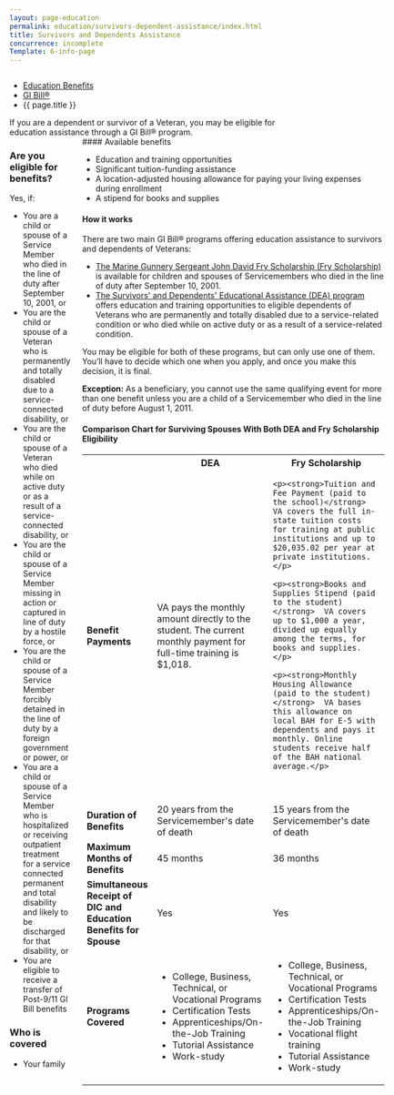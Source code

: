```yaml
---
layout: page-education
permalink: education/survivors-dependent-assistance/index.html
title: Survivors and Dependents Assistance
concurrence: incomplete
Template: 6-info-page
---
```


<div class="splash" markdown="0">
<div class="row" markdown="0">
<div class="small-12 columns" markdown="0">

<ul class="breadcrumbs" role="menubar" aria-label="Primary">
<li class="parent"><a href="{{ site.url }}/education/">Education Benefits</a></li>
<li class="parent"><a href="{{ site.url }}/education/gi-bill/">GI Bill®</a></li>
<li class="active">{{ page.title }}</li>
</ul>

</div>
</div>
</div>

<div class="main" role="main" markdown="0">

<div class="section one" markdown="0">
<div class="primary" markdown="0">
<div class="row" markdown="0">
<div class="small-12 columns" markdown="1">
If you are a dependent or survivor of a Veteran, you may be eligible for education assistance through a GI Bill® program.
</div>
<div class="small-12 columns" markdown="1">
<div class="call-out">

### Are you eligible for benefits?

Yes, if:

- You are a child or spouse of a Service Member who died in the line of duty after September 10, 2001, or
-	You are the child or spouse of a Veteran who is permanently and totally disabled due to a service-connected disability, or
-	You are the child or spouse of a Veteran who died while on active duty or as a result of a service-connected disability, or
-	You are the child or spouse of a Service Member missing in action or captured in line of duty by a hostile force, or
-	You are the child or spouse of a Service Member forcibly detained in the line of duty by a foreign government or power, or
-	You are a child or spouse of a Service Member who is hospitalized or receiving outpatient treatment for a service connected permanent and total disability and likely to be discharged for that disability, or
-	You are eligible to receive a transfer of Post-9/11 GI Bill benefits


### Who is covered

- Your family
</div>
<div markdown="1">
#### Available benefits

- Education and training opportunities
- Significant tuition-funding assistance
- A location-adjusted housing allowance for paying your living expenses during enrollment
- A stipend for books and supplies

#### How it works

There are two main GI Bill® programs offering education assistance to survivors and dependents of Veterans:

- [The Marine Gunnery Sergeant John David Fry Scholarship (Fry Scholarship)](/education/survivors-dependent-assistance/fry-scholarship/) is available for children and spouses of Servicemembers who died in the line of duty after September 10, 2001.
- [The Survivors' and Dependents' Educational Assistance (DEA) program](/education/survivors-dependent-assistance/dependents-education/) offers education and training opportunities to eligible dependents of Veterans who are permanently and totally disabled due to a service-related condition or who died while on active duty or as a result of a service-related condition.

You may be eligible for both of these programs, but can only use one of them. You’ll have to decide which one when you apply, and once you make this decision, it is final.

**Exception:** As a beneficiary, you cannot use the same qualifying event for more than one benefit unless you are a child of a Servicemember who died in the line of duty before August 1, 2011.



#### Comparison Chart for Surviving Spouses With Both DEA and Fry Scholarship Eligibility
<table>

<tr>
  <th colspan="1"></th>
  <th colspan="1" scope="col">DEA</th>
  <th colspan="1" scope="col">Fry Scholarship</th>
</tr>

<tr>
  <td scope="row"><strong>Benefit Payments</strong></td>
  <td>VA pays the monthly amount directly to the student. The current monthly payment for full-time training is $1,018.</td>
  <td>

    <p><strong>Tuition and Fee Payment (paid to the school)</strong>  VA covers the full in-state tuition costs for training at public institutions and up to $20,035.02 per year at private institutions.</p>

    <p><strong>Books and Supplies Stipend (paid to the student)</strong>  VA covers up to $1,000 a year, divided up equally among the terms, for books and supplies.</p>

    <p><strong>Monthly Housing Allowance (paid to the student)</strong>  VA bases this allowance on local BAH for E-5 with dependents and pays it monthly. Online students receive half of the BAH national average.</p>

  </td>
</tr>

<tr>
  <td scope="row"><strong>Duration of Benefits</strong></td>
  <td>20 years from the Servicemember's date of death
</td>
  <td>15 years from the Servicemember's date of death
</td>
</tr>

<tr>
  <td><strong>Maximum Months of Benefits</strong></td>
  <td>45 months</td>
  <td>36 months</td>
</tr>

<tr>
  <td scope="row"><strong>Simultaneous Receipt of DIC and Education Benefits for Spouse</strong></td>
  <td>Yes</td>
  <td>Yes</td>
</tr>

<tr>
  <td scope="row"><strong>Programs Covered</strong></td>
  <td>
    <ul>
      <li>College, Business, Technical, or Vocational Programs</li>
      <li>Certification Tests</li>
      <li>Apprenticeships/On-the-Job Training</li>
      <li>Tutorial Assistance</li>
      <li>Work-study
    </ul>
  </td>
  <td>
    <ul>
      <li>College, Business, Technical, or Vocational Programs</li>
      <li>Certification Tests</li>
      <li>Apprenticeships/On-the-Job Training</li>
      <li>Vocational flight training</li>
      <li>Tutorial Assistance</li>
      <li>Work-study</li>
    </ul>
  </td>
</tr>

</table>

</div>
</div>
</div>
</div>





</div>

